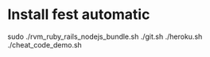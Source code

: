 # Install fest automatic

sudo ./rvm_ruby_rails_nodejs_bundle.sh
./git.sh
./heroku.sh
./cheat_code_demo.sh
